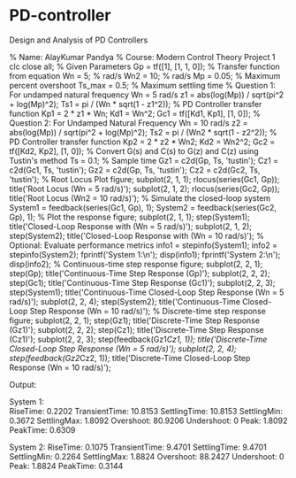 # PD-controller
Design and Analysis of PD Controllers 



% Name: AlayKumar Pandya
% Course: Modern Control Theory Project 1
clc
close all;
% Given Parameters
Gp = tf([1], [1, 1, 0]); % Transfer function from equation
Wn = 5; % rad/s
Wn2 = 10; % rad/s
Mp = 0.05; % Maximum percent overshoot
Ts_max = 0.5; % Maximum settling time
% Question 1: For undamped natural frequency Wn = 5 rad/s
z1 = abs(log(Mp)) / sqrt(pi^2 + log(Mp)^2);
Ts1 = pi / (Wn * sqrt(1 - z1^2));
% PD Controller transfer function
Kp1 = 2 * z1 * Wn;
Kd1 = Wn^2;
Gc1 = tf([Kd1, Kp1], [1, 0]);
% Question 2: For Undamped Natural Frequency Wn = 10 rad/s
z2 = abs(log(Mp)) / sqrt(pi^2 + log(Mp)^2);
Ts2 = pi / (Wn2 * sqrt(1 - z2^2));
% PD Controller transfer function
Kp2 = 2 * z2 * Wn2;
Kd2 = Wn2^2;
Gc2 = tf([Kd2, Kp2], [1, 0]);
% Convert G(s) and C(s) to G(z) and C(z) using Tustin's method
Ts = 0.1; % Sample time
Gz1 = c2d(Gp, Ts, 'tustin');
Cz1 = c2d(Gc1, Ts, 'tustin');
Gz2 = c2d(Gp, Ts, 'tustin');
Cz2 = c2d(Gc2, Ts, 'tustin');
% Root Locus Plot
figure;
subplot(2, 1, 1);
rlocus(series(Gc1, Gp));
title('Root Locus (Wn = 5 rad/s)');
subplot(2, 1, 2);
rlocus(series(Gc2, Gp));
title('Root Locus (Wn2 = 10 rad/s)');
% Simulate the closed-loop system
System1 = feedback(series(Gc1, Gp), 1);
System2 = feedback(series(Gc2, Gp), 1);
% Plot the response
figure;
subplot(2, 1, 1);
step(System1);
title('Closed-Loop Response with (Wn = 5 rad/s)');
subplot(2, 1, 2);
step(System2);
title('Closed-Loop Response with (Wn = 10 rad/s)');
% Optional: Evaluate performance metrics
info1 = stepinfo(System1);
info2 = stepinfo(System2);
fprintf('System 1:\n');
disp(info1);
fprintf('System 2:\n');
disp(info2);
% Continuous-time step response
figure;
subplot(2, 2, 1);
step(Gp);
title('Continuous-Time Step Response (Gp)');
subplot(2, 2, 2);
step(Gc1);
title('Continuous-Time Step Response (Gc1)');
subplot(2, 2, 3);
step(System1);
title('Continuous-Time Closed-Loop Step Response (Wn = 5 rad/s)');
subplot(2, 2, 4);
step(System2);
title('Continuous-Time Closed-Loop Step Response (Wn = 10 rad/s)');
% Discrete-time step response
figure;
subplot(2, 2, 1);
step(Gz1);
title('Discrete-Time Step Response (Gz1)');
subplot(2, 2, 2);
step(Cz1);
title('Discrete-Time Step Response (Cz1)');
subplot(2, 2, 3);
step(feedback(Gz1*Cz1, 1));
title('Discrete-Time Closed-Loop Step Response (Wn = 5 rad/s)');
subplot(2, 2, 4);
step(feedback(Gz2*Cz2, 1));
title('Discrete-Time Closed-Loop Step Response (Wn = 10 rad/s)');

Output:

System 1:                                
        RiseTime: 0.2202
   TransientTime: 10.8153
    SettlingTime: 10.8153
     SettlingMin: 0.3672
     SettlingMax: 1.8092
       Overshoot: 80.9206
      Undershoot: 0
            Peak: 1.8092
        PeakTime: 0.6309





System 2:
        RiseTime: 0.1075
   TransientTime: 9.4701
    SettlingTime: 9.4701
     SettlingMin: 0.2264
     SettlingMax: 1.8824
       Overshoot: 88.2427
      Undershoot: 0
            Peak: 1.8824
        PeakTime: 0.3144
